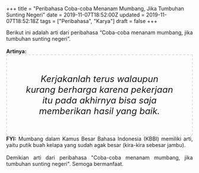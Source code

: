 +++
title = "Peribahasa Coba-coba Menanam Mumbang, Jika Tumbuhan Sunting Negeri"
date = 2019-11-07T18:52:00Z
updated = 2019-11-07T18:52:18Z
tags = ["Peribahasa", "Karya"]
draft = false
+++

<div dir="ltr" style="text-align: left;" trbidi="on"><div style="text-align: justify;">Berikut ini adalah arti dari peribahasa “Coba-coba menanam mumbang, jika tumbuhan sunting negeri”.</div><br /><div style="text-align: justify;"><b>Artinya:</b></div><div style="border: 2px dashed #ddd; font-size: 24px; height: auto; margin: 0 auto; padding: 50px; text-align: center; width: auto;"><i>Kerjakanlah terus walaupun kurang berharga karena pekerjaan itu pada akhirnya bisa saja memberikan hasil yang baik.</i></div><div style="text-align: justify;"><b>FYI:</b> Mumbang dalam Kamus Besar Bahasa Indonesia (KBBI) memiliki arti, yaitu putik buah kelapa yang sudah agak besar (kira-kira sebesar jambu).<br /><br /></div><div style="text-align: justify;">Demikian arti dari peribahasa "Coba-coba menanam mumbang, jika tumbuhan sunting negeri". Semoga bermanfaat.</div></div>
